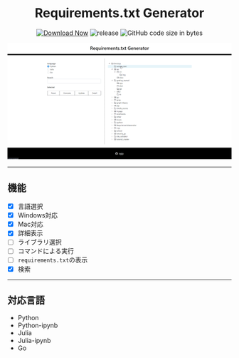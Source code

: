 <h1 align="center">Requirements.txt Generator</h1>

<div align="center">

 [![Download Now](https://img.shields.io/badge/-Download%20Now!-%2322A6F2)](https://github.com/ogty/RequirementsGenerator/releases/download/v1.0.4/RequirementsGenerator.zip)
 ![release](https://img.shields.io/github/v/release/ogty/RequirementsGenerator?style=social)
 ![GitHub code size in bytes](https://img.shields.io/github/languages/code-size/ogty/RequirementsGenerator?style=social)
 
</div>

![sample](./static/demo.gif)

***

## 機能

 - [x] 言語選択
 - [x] Windows対応
 - [x] Mac対応
 - [x] 詳細表示
 - [ ] ライブラリ選択
 - [ ] コマンドによる実行
 - [ ] `requirements.txt`の表示
 - [x] 検索

***

## 対応言語

 - Python
 - Python-ipynb
 - Julia
 - Julia-ipynb
 - Go
